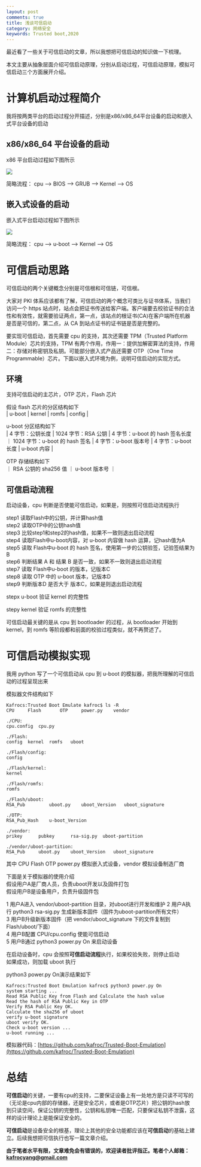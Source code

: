 ```yaml
---
layout: post
comments: true
title: 浅谈可信启动
category: 网络安全
keywords: Trusted boot,2020
---
```


最近看了一些关于可信启动的文章，所以我想把可信启动的知识做一下梳理。

本文主要从抽象层面介绍可信启动原理，分别从启动过程，可信启动原理，模拟可信启动三个方面展开介绍。

# 计算机启动过程简介

我将按两类平台的启动过程分开描述，分别是x86/x86_64平台设备的启动和嵌入式平台设备的启动

## x86/x86_64 平台设备的启动

x86 平台启动过程如下图所示

![](http://kafroc.github.io/assets/img/2020-05-17-01.png)

简略流程： cpu --> BIOS --> GRUB --> Kernel --> OS

## 嵌入式设备的启动

嵌入式平台启动过程如下图所示

![](http://kafroc.github.io/assets/img/2020-05-17-02.png)

简略流程： cpu --> u-boot --> Kernel --> OS

# 可信启动思路

可信启动的两个关键概念分别是可信根和可信链，可信根。

大家对 PKI 体系应该都有了解，可信启动的两个概念可类比与证书体系，当我们访问一个 https 站点时，站点会把证书传送给客户端。客户端要去校验证书的合法性和有效性，就需要验证两点，第一点，该站点的根证书(CA)在客户端所在机器是否是可信的，第二点，从 CA 到站点证书的证书链是否是完整的。

要实现可信启动，首先需要 cpu 的支持，其次还需要 TPM（Trusted Platform Module）芯片的支持，TPM 有两个作用，作用一：提供加解密算法的支持，作用 二：存储对称密钥及私钥。可能部分嵌入式产品还需要 OTP（One Time Programmable）芯片。下面以嵌入式环境为例，说明可信启动的实现方式。

## 环境

支持可信启动的主芯片，OTP 芯片，Flash 芯片

假设 flash 芯片的分区结构如下<br>
| u-boot | kernel | romfs | config |

u-boot 分区结构如下<br>
| 4 字节：公钥长度 | 1024 字节：RSA 公钥 | 4 字节：u-boot 的 hash 签名长度 ｜ 1024 字节：u-boot 的 hash 签名 | 4 字节：u-boot 版本号 | 4 字节：u-boot 长度 | u-boot 内容 |

OTP 存储结构如下<br>
｜ RSA 公钥的 sha256 值 ｜ u-boot 版本号 ｜

## 可信启动流程

启动设备，cpu 判断是否使能可信启动，如果是，则按照可信启动流程执行

step1 读取Flash中的公钥，并计算hash值<br>
step2 读取OTP中的公钥hash值<br>
step3 比较step1和step2的hash值，如果不一致则退出启动流程<br>
step4 读取Flash中u-boot内容，对 u-boot 内容做 hash 运算，记hash值为A<br>
step5 读取 Flash中u-boot 的 hash 签名，使用第一步的公钥验签，记验签结果为 B<br>
step6 判断结果 A 和 结果 B 是否一致，如果不一致则退出启动流程<br>
step7 读取 Flash中u-boot 的版本，记版本C<br>
step8 读取 OTP 中的 u-boot 版本，记版本D<br>
step9 判断版本D 是否大于 版本C，如果是则退出启动流程

stepx u-boot 验证 kernel 的完整性

stepy kernel 验证 romfs 的完整性

可信启动最关键的是从 cpu 到 bootloader 的过程，从 bootloader 开始到 kernel，到 romfs 等阶段都和前面的校验过程类似，就不再赘述了。

# 可信启动模拟实现

我用 python 写了一个可信启动从 cpu 到 u-boot 的模拟器，把我所理解的可信启动的过程呈现出来

模拟器文件结构如下

```
Kafrocs:Trusted Boot Emulate kafroc$ ls -R
CPU		Flash		OTP		power.py	vendor

./CPU:
cpu.config	cpu.py

./Flash:
config	kernel	romfs	uboot

./Flash/config:
config

./Flash/kernel:
kernel

./Flash/romfs:
romfs

./Flash/uboot:
RSA_Pub			uboot.py	uboot_Version	uboot_signature

./OTP:
RSA_Pub_Hash	u-boot_Version

./vendor:
prikey		pubkey		rsa-sig.py	uboot-partition

./vendor/uboot-partition:
RSA_Pub		uboot.py	uboot_Version	uboot_signature
```

其中 CPU Flash OTP power.py 模拟嵌入式设备，vendor 模拟设备制造厂商

下面是关于模拟器的使用介绍<br>
假设用户A是厂商人员，负责uboot开发以及固件打包<br>
假设用户B是设备用户，负责升级固件包

1 用户A进入 vendor/uboot-partition 目录，对uboot进行开发和维护
2 用户A执行 python3 rsa-sig.py 生成新版本固件（固件为uboot-partition所有文件）<br>
3 用户B升级新版本固件（把 vendor/uboot_signature 下的文件复制到 Flash/uboot/下面）<br>
4 用户B配置 CPU/cpu.config 使能可信启动<br>
5 用户B通过 python3 power.py On 来启动设备<br>

在启动设备时，cpu 会按照**可信启动流程**执行，如果校验失败，则停止启动<br>
如果成功，则加载 uboot 执行

python3 power.py On演示结果如下

```
Kafrocs:Trusted Boot Emulation kafroc$ python3 power.py On
system starting ...
Read RSA Public Key from Flash and Calculate the hash value
Read the hash of RSA Public Key in OTP
Verify RSA Public Key OK.
Calculate the sha256 of uboot
verify u-boot signature
uboot verify OK.
Check u-boot version ...
u-boot running ...
```

模拟器代码：[https://github.com/kafroc/Trusted-Boot-Emulation](https://github.com/kafroc/Trusted-Boot-Emulation)

# 总结
**可信启动**的关键，一要有cpu的支持，二要保证设备上有一处地方是只读不可写的（无论是cpu内部的存储器，还是安全芯片，或者是OTP芯片）把公钥的hash放到只读空间，保证公钥的完整性，公钥和私钥唯一匹配，只要保证私钥不泄露，这样的设计理论上是能保证安全的。

**可信启动**是设备安全的根基，理论上其他的安全功能都应该在**可信启动**的基础上建立。后续我想把可信执行也写一篇文章介绍。

**由于笔者水平有限，文章难免会有错误的，欢迎读者批评指正。笔者个人邮箱：kafrocyang@gmail.com**
